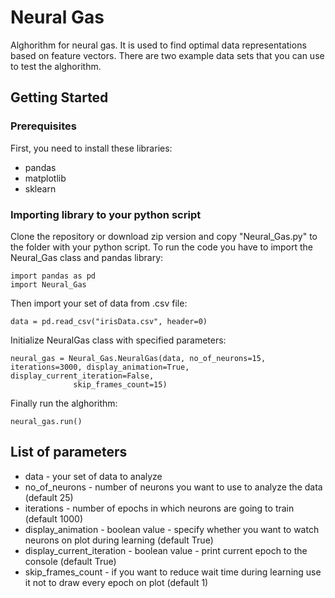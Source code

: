 # Neural Gas

Alghorithm for neural gas. It is used to find optimal data representations based on feature vectors.
There are two example data sets that you can use to test the alghorithm.

## Getting Started

### Prerequisites

First, you need to install these libraries:

* pandas
* matplotlib
* sklearn

### Importing library to your python script

Clone the repository or download zip version and copy "Neural_Gas.py" to the folder with your python script.
To run the code you have to import the Neural_Gas class and pandas library:

```
import pandas as pd
import Neural_Gas
```

Then import your set of data from .csv file:

```
data = pd.read_csv("irisData.csv", header=0)
```

Initialize NeuralGas class with specified parameters:

```
neural_gas = Neural_Gas.NeuralGas(data, no_of_neurons=15, iterations=3000, display_animation=True, display_current_iteration=False,
              skip_frames_count=15)
```

Finally run the alghorithm:

```
neural_gas.run()
```

## List of parameters

* data - your set of data to analyze
* no_of_neurons - number of neurons you want to use to analyze the data (default 25)
* iterations - number of epochs in which neurons are going to train (default 1000)
* display_animation - boolean value - specify whether you want to watch neurons on plot during learning (default True)
* display_current_iteration - boolean value - print current epoch to the console (default True)
* skip_frames_count - if you want to reduce wait time during learning use it not to draw every epoch on plot (default 1)